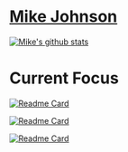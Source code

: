 # [Mike Johnson](http://mikejohnson51.github.io)

[![Mike's github stats](https://github-readme-stats.vercel.app/api?username=mikejohnson51&show_icons=true&theme=vue&hide_rank=TRUE&hide_title=TRUE)](https://github.com/anuraghazra/github-readme-stats)

# Current Focus
[![Readme Card](https://github-readme-stats.vercel.app/api/pin/?username=mikejohnson51&repo=hydrofabrics&theme=highcontrast)](https://github.com/mikejohnson51/hydrofabrics)

[![Readme Card](https://github-readme-stats.vercel.app/api/pin/?username=mikejohnson51&repo=zonal&theme=highcontrast)](https://github.com/mikejohnson51/zonal)

[![Readme Card](https://github-readme-stats.vercel.app/api/pin/?username=mikejohnson51&repo=geogrids&theme=highcontrast)](https://github.com/mikejohnson51/geogrids)
